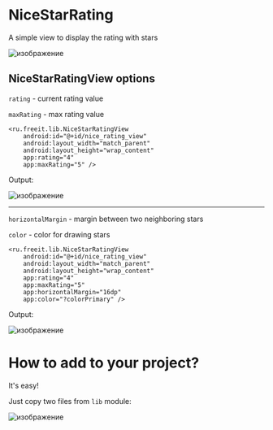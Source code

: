 # NiceStarRating
A simple view to display the rating with stars

![изображение](https://github.com/evitwilly/NiceStarRating/assets/40917658/3b66e150-9bd9-4680-9c31-c3e9e4b80bfe)

## NiceStarRatingView options

`rating` - current rating value

`maxRating` - max rating value

    <ru.freeit.lib.NiceStarRatingView
        android:id="@+id/nice_rating_view"
        android:layout_width="match_parent"
        android:layout_height="wrap_content"
        app:rating="4"
        app:maxRating="5" />        

Output:

![изображение](https://github.com/evitwilly/NiceStarRating/assets/40917658/d01ffbf7-62e9-49af-8dfd-38947d92f1f4)

___

`horizontalMargin` - margin between two neighboring stars 

`color` - color for drawing stars

    <ru.freeit.lib.NiceStarRatingView
        android:id="@+id/nice_rating_view"
        android:layout_width="match_parent"
        android:layout_height="wrap_content"
        app:rating="4"
        app:maxRating="5"
        app:horizontalMargin="16dp"
        app:color="?colorPrimary" />

Output:

![изображение](https://github.com/evitwilly/NiceStarRating/assets/40917658/acaea073-01e3-42aa-a3e9-3fd8e2a60892)



# How to add to your project?

It's easy! 

Just copy two files from `lib` module:

![изображение](https://github.com/evitwilly/NiceStarRating/assets/40917658/bbe24a9e-dffd-4ce5-8a21-993bdca3f1dc)

